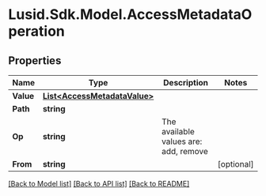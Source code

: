 # Lusid.Sdk.Model.AccessMetadataOperation

## Properties

Name | Type | Description | Notes
------------ | ------------- | ------------- | -------------
**Value** | [**List&lt;AccessMetadataValue&gt;**](AccessMetadataValue.md) |  | 
**Path** | **string** |  | 
**Op** | **string** | The available values are: add, remove | 
**From** | **string** |  | [optional] 

[[Back to Model list]](../README.md#documentation-for-models) [[Back to API list]](../README.md#documentation-for-api-endpoints) [[Back to README]](../README.md)

